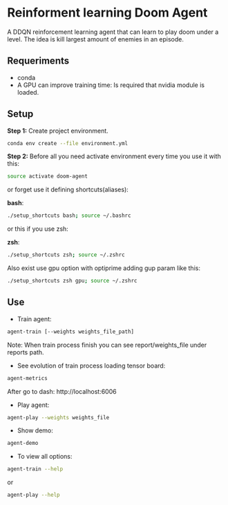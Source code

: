 #  Reinforment learning Doom Agent

A DDQN reinforcement learning agent that can learn to play doom under a level.
The idea is kill largest amount of enemies in an episode.

## Requeriments

* conda
* A GPU can improve training time: Is required that nvidia module is loaded.

## Setup

**Step 1:** Create project environment.

```bash
conda env create --file environment.yml
```

**Step 2:** Before all you need activate environment every time you use it with this:

```bash
source activate doom-agent
```

or forget use it defining shortcuts(aliases):

**bash**:
```bash
./setup_shortcuts bash; source ~/.bashrc
```
or this if you use zsh:

**zsh**:
```bash
./setup_shortcuts zsh; source ~/.zshrc
```

Also exist use gpu option with optiprime adding gup param like this:

```bash
./setup_shortcuts zsh gpu; source ~/.zshrc
```

## Use

* Train agent:

```bash
agent-train [--weights weights_file_path]
```
Note: When train process finish you can see report/weights_file under reports path.

* See evolution of train process loading tensor board:
```bash
agent-metrics
```
After go to dash: http://localhost:6006

* Play agent:

```bash
agent-play --weights weights_file
```

* Show demo:

```bash
agent-demo
```


* To view all options:

```bash
agent-train --help
```

or

```bash
agent-play --help
```
